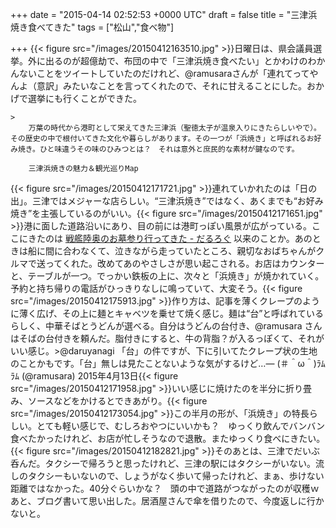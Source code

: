 
+++
date = "2015-04-14 02:52:53 +0000 UTC"
draft = false
title = "三津浜焼き食べてきた"
tags = ["松山","食べ物"]

+++
{{< figure src="/images/20150412163510.jpg"  >}}日曜日は、県会議員選挙。外に出るのが超億劫で、布団の中で「三津浜焼き食べたい」とかわけのわかんないことをツイートしていたのだけれど、@ramusaraさんが「連れてってやんよ（意訳」みたいなことを言ってくれたので、それに甘えることにした。おかげで選挙にも行くことができた。

    >
        万葉の時代から港町として栄えてきた三津浜（聖徳太子が温泉入りにきたらしいやで）。その歴史の中で根付いてきた文化や暮らしがあります。その一つが「浜焼き」と呼ばれるお好み焼き。ひと味違うその味のひみつとは？　それは意外と庶民的な素材が鍵なのです。

        三津浜焼きの魅力＆観光巡りMap
    
{{< figure src="/images/20150412171721.jpg"  >}}連れていかれたのは「日の出」。三津ではメジャーな店らしい。“三津浜焼き”ではなく、あくまでも“お好み焼き”を主張しているのがいい。{{< figure src="/images/20150412171651.jpg"  >}}港に面した道路沿いにあり、目の前には港町っぽい風景が広がっている。ここにきたのは <a href="https://blog.daruyanagi.jp/entry/2014/08/30/221903">戦艦陸奥のお墓参り行ってきた - だるろぐ</a> 以来のことか。あのときは船に間に合わなくて、泣きながら走っていたところ、親切なおばちゃんがクルマで送ってくれた。改めてあのやさしさが思い起こされる。お店はカウンターと、テーブルが一つ。でっかい鉄板の上に、次々と「浜焼き」が焼かれていく。予約と持ち帰りの電話がひっきりなしに鳴っていて、大変そう。{{< figure src="/images/20150412175913.jpg"  >}}作り方は、記事を薄くクレープのように薄く広げ、その上に麺とキャベツを乗せて焼く感じ。麺は“台”と呼ばれているらしく、中華そばとうどんが選べる。自分はうどんの台付き、@ramusara さんはそばの台付きを頼んだ。脂付きにすると、牛の背脂？が入るっぽくて、それがいい感じ。>@daruyanagi 「台」の件ですが、下に引いてたクレープ状の生地のことかもです。「台」無しは見たことないような気がするけど…— (＃＾ω＾)ﾗﾑﾗﾑ (@ramusara) 2015年4月13日<script async="" src="https://platform.twitter.com/widgets.js" charset="utf-8"></script>{{< figure src="/images/20150412171958.jpg"  >}}いい感じに焼けたのを半分に折り畳み、ソースなどをかけるとできあがり。{{< figure src="/images/20150412173054.jpg"  >}}この半月の形が、「浜焼き」の特長らしい。とても軽い感じで、むしろおやつにいいかも？　ゆっくり飲んでバンバン食べたかったけれど、お店が忙しそうなので退散。またゆっくり食べにきたい。{{< figure src="/images/20150412182821.jpg"  >}}そのあとは、三津でだいぶ呑んだ。タクシーで帰ろうと思ったけれど、三津の駅にはタクシーがいない。流しのタクシーもいないので、しょうがなく歩いて帰ったけれど、まぁ、歩けない距離ではなかった。40分ぐらいかな？　頭の中で道路がつながったのが収穫ｗあと、ブログ書いて思い出した。居酒屋さんで傘を借りたので、今度返しに行かないと。



